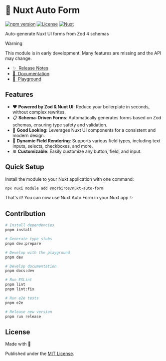 # 🧾 Nuxt Auto Form

[![npm version][npm-version-src]][npm-version-href]
[![License][license-src]][license-href]
[![Nuxt][nuxt-src]][nuxt-href]

Auto-generate Nuxt UI forms from Zod 4 schemas

> [!WARNING]
> This module is in early development. Many features are missing and the API may change.

- [✨ &nbsp;Release Notes](/CHANGELOG.md)
- [📖 &nbsp;Documentation](https://@norbiros/nuxt-auto-form.norbiros.dev)
- [👾 &nbsp;Playground](https://stackblitz.com/github/Norbiros/nuxt-auto-form/tree/master/playground?file=app%2Fcomponents%2FMyForm.vue)

## Features

* ❤️ **Powered by Zod & Nuxt UI**: Reduce your boilerplate in seconds, without complex rewrites.
* 📋 **Schema-Driven Forms**: Automatically generates forms based on Zod schemas, ensuring type safety and validation.
* 🎨 **Good Looking**: Leverages Nuxt UI components for a consistent and modern design.
* 🔄 **Dynamic Field Rendering**: Supports various field types, including text inputs, selects, checkboxes, and more.
* ⚙️ **Customizable**: Easily customize any button, field, and input.

## Quick Setup

Install the module to your Nuxt application with one command:

```bash
npx nuxi module add @norbiros/nuxt-auto-form
```

That's it! You can now use Nuxt Auto Form in your Nuxt app ✨

## Contribution

```bash
# Install dependencies
pnpm install

# Generate type stubs
pnpm dev:prepare

# Develop with the playground
pnpm dev

# Develop documentation
pnpm docs:dev

# Run ESLint
pnpm lint
pnpm lint:fix

# Run e2e tests
pnpm e2e

# Release new version
pnpm run release
```

## License

Made with 💚

Published under the [MIT License](./LICENCE).

<!-- Badges -->
[npm-version-src]: https://img.shields.io/npm/v/@norbiros/nuxt-auto-form/latest.svg?style=flat&colorA=18181B&colorB=28CF8D
[npm-version-href]: https://npmjs.com/package/@norbiros/nuxt-auto-form

[license-src]: https://img.shields.io/npm/l/@norbiros/nuxt-auto-form.svg?style=flat&colorA=18181B&colorB=28CF8D
[license-href]: https://npmjs.com/package/@norbiros/nuxt-auto-form

[nuxt-src]: https://img.shields.io/badge/Nuxt-18181B?logo=nuxt.js
[nuxt-href]: https://nuxt.com
